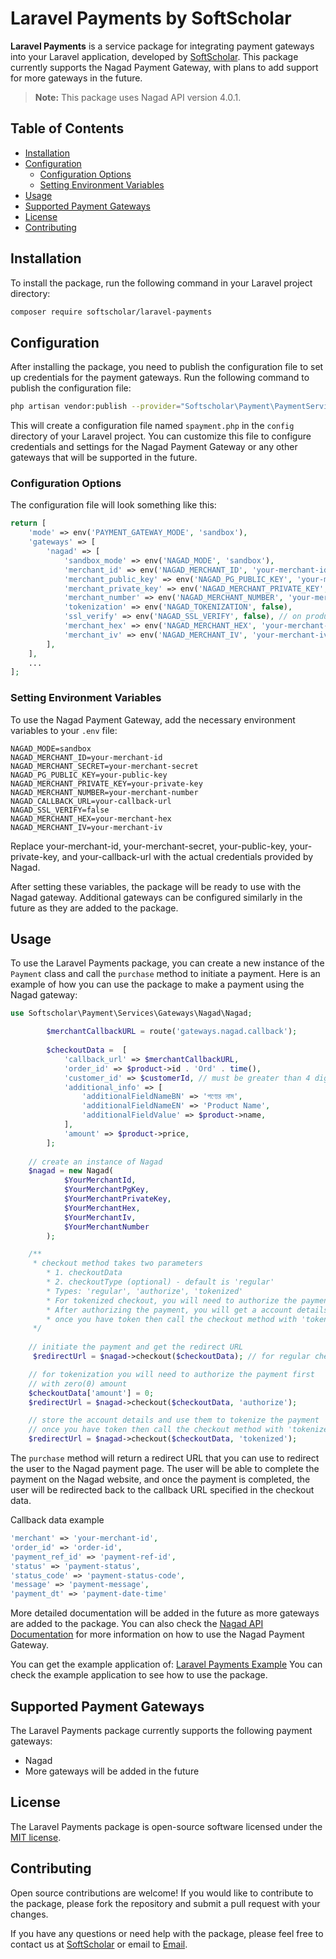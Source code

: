 # Laravel Payments by SoftScholar

**Laravel Payments** is a service package for integrating payment gateways into your Laravel application, developed by [SoftScholar](https://softscholar.com). This package currently supports the Nagad Payment Gateway, with plans to add support for more gateways in the future.

> **Note:** This package uses Nagad API version 4.0.1.

## Table of Contents
- [Installation](#installation)
- [Configuration](#configuration)
    - [Configuration Options](#configuration-options)
    - [Setting Environment Variables](#setting-environment-variables)
- [Usage](#usage)
- [Supported Payment Gateways](#supported-payment-gateways)
- [License](#license)
- [Contributing](#contributing)

## Installation

To install the package, run the following command in your Laravel project directory:

```bash
composer require softscholar/laravel-payments

```
## Configuration

After installing the package, you need to publish the configuration file to set up credentials for the payment gateways. Run the following command to publish the configuration file:
```bash
php artisan vendor:publish --provider="Softscholar\Payment\PaymentServiceProvider"
```

This will create a configuration file named `spayment.php` in the `config` directory of your Laravel project. You can customize this file to configure credentials and settings for the Nagad Payment Gateway or any other gateways that will be supported in the future.

### Configuration Options

The configuration file will look something like this:

```php
return [
    'mode' => env('PAYMENT_GATEWAY_MODE', 'sandbox'),
    'gateways' => [
        'nagad' => [
            'sandbox_mode' => env('NAGAD_MODE', 'sandbox'),
            'merchant_id' => env('NAGAD_MERCHANT_ID', 'your-merchant-id'),
            'merchant_public_key' => env('NAGAD_PG_PUBLIC_KEY', 'your-merchant-public-key'),
            'merchant_private_key' => env('NAGAD_MERCHANT_PRIVATE_KEY', 'merchant-private-key'),
            'merchant_number' => env('NAGAD_MERCHANT_NUMBER', 'your-merchant-number'),
            'tokenization' => env('NAGAD_TOKENIZATION', false),
            'ssl_verify' => env('NAGAD_SSL_VERIFY', false), // on production set it to true
            'merchant_hex' => env('NAGAD_MERCHANT_HEX', 'your-merchant-hex'),
            'merchant_iv' => env('NAGAD_MERCHANT_IV', 'your-merchant-iv'),
        ],
    ],
    ...
];

```

### Setting Environment Variables

To use the Nagad Payment Gateway, add the necessary environment variables to your `.env` file:

```dotenv
NAGAD_MODE=sandbox
NAGAD_MERCHANT_ID=your-merchant-id
NAGAD_MERCHANT_SECRET=your-merchant-secret
NAGAD_PG_PUBLIC_KEY=your-public-key
NAGAD_MERCHANT_PRIVATE_KEY=your-private-key
NAGAD_MERCHANT_NUMBER=your-merchant-number
NAGAD_CALLBACK_URL=your-callback-url
NAGAD_SSL_VERIFY=false
NAGAD_MERCHANT_HEX=your-merchant-hex
NAGAD_MERCHANT_IV=your-merchant-iv
```

Replace your-merchant-id, your-merchant-secret, your-public-key, your-private-key, and your-callback-url with the actual credentials provided by Nagad.

After setting these variables, the package will be ready to use with the Nagad gateway. Additional gateways can be configured similarly in the future as they are added to the package.

## Usage

To use the Laravel Payments package, you can create a new instance of the `Payment` class and call the `purchase` method to initiate a payment. Here is an example of how you can use the package to make a payment using the Nagad gateway:

```php
use Softscholar\Payment\Services\Gateways\Nagad\Nagad;

        $merchantCallbackURL = route('gateways.nagad.callback');
        
        $checkoutData =  [
            'callback_url' => $merchantCallbackURL,
            'order_id' => $product->id . 'Ord' . time(),
            'customer_id' => $customerId, // must be greater than 4 digits
            'additional_info' => [
                'additionalFieldNameBN' => 'পণ্যের নাম',
                'additionalFieldNameEN' => 'Product Name',
                'additionalFieldValue' => $product->name,
            ],
            'amount' => $product->price,
        ];
        
    // create an instance of Nagad
    $nagad = new Nagad(
            $YourMerchantId,
            $YourMerchantPgKey,
            $YourMerchantPrivateKey,
            $YourMerchantHex,
            $YourMerchantIv,
            $YourMerchantNumber
        );

    /**
     * checkout method takes two parameters
        * 1. checkoutData
        * 2. checkoutType (optional) - default is 'regular'
        * Types: 'regular', 'authorize', 'tokenized'
        * For tokenized checkout, you will need to authorize the payment first by passing 'authorize' as the second parameter
        * After authorizing the payment, you will get a account details, store the thoose details and use them to tokenize the payment
        * once you have token then call the checkout method with 'tokenized' as the second parameter
     */
     
    // initiate the payment and get the redirect URL
     $redirectUrl = $nagad->checkout($checkoutData); // for regular checkout

    // for tokenization you will need to authorize the payment first
    // with zero(0) amount
    $checkoutData['amount'] = 0;
    $redirectUrl = $nagad->checkout($checkoutData, 'authorize');

    // store the account details and use them to tokenize the payment
    // once you have token then call the checkout method with 'tokenized' as the second parameter
    $redirectUrl = $nagad->checkout($checkoutData, 'tokenized');
```

The `purchase` method will return a redirect URL that you can use to redirect the user to the Nagad payment page. The user will be able to complete the payment on the Nagad website, and once the payment is completed, the user will be redirected back to the callback URL specified in the checkout data.

Callback data example
```php
'merchant' => 'your-merchant-id',
'order_id' => 'order-id',
'payment_ref_id' => 'payment-ref-id',
'status' => 'payment-status',
'status_code' => 'payment-status-code',
'message' => 'payment-message',
'payment_dt' => 'payment-date-time'
```

More detailed documentation will be added in the future as more gateways are added to the package.
You can also check the [Nagad API Documentation](https://nagad.com.bd) for more information on how to use the Nagad Payment Gateway.

You can get the example application of: [Laravel Payments Example](https://github.com/softscholar/laravel-payments-app) You can check the example application to see how to use the package.

## Supported Payment Gateways

The Laravel Payments package currently supports the following payment gateways:

- Nagad
- More gateways will be added in the future

## License

The Laravel Payments package is open-source software licensed under the [MIT license](https://opensource.org/licenses/MIT).

## Contributing
Open source contributions are welcome! If you would like to contribute to the package, please fork the repository and submit a pull request with your changes.

If you have any questions or need help with the package, please feel free to contact us at
[SoftScholar](https://softscholar.com) or email to [Email](mailto:atiq@softscholar.com).
